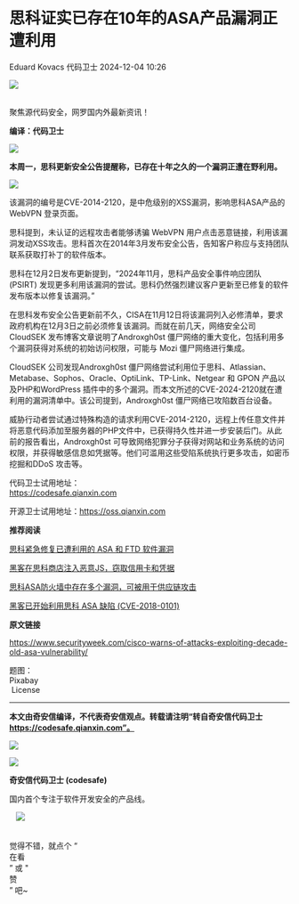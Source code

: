 #  思科证实已存在10年的ASA产品漏洞正遭利用   
Eduard Kovacs  代码卫士   2024-12-04 10:26  
  
![](https://mmbiz.qpic.cn/mmbiz_gif/Az5ZsrEic9ot90z9etZLlU7OTaPOdibteeibJMMmbwc29aJlDOmUicibIRoLdcuEQjtHQ2qjVtZBt0M5eVbYoQzlHiaw/640?wx_fmt=gif "")  
  
   
聚焦源代码安全，网罗国内外最新资讯！  
  
**编译：代码卫士**  
  
![](https://mmbiz.qpic.cn/mmbiz_png/oBANLWYScMTFvqKIG48Qz4fia63ypKZ16IVaZNfAwt3os3ic4zpicmTByQFHaG1MBgYBAZulj8vQXsndS4RHMe1LQ/640?wx_fmt=png&from=appmsg "")  
  
**本周一，思科更新安全公告提醒称，已存在十年之久的一个漏洞正遭在野利用。**  
  
![](https://mmbiz.qpic.cn/mmbiz_gif/oBANLWYScMTFvqKIG48Qz4fia63ypKZ16qoaCf9t5BW2aSg7tpR9OUdbyLz0D2K8om7p3stmxuthZmSzyqQk2TQ/640?wx_fmt=gif&from=appmsg "")  
  
  
该漏洞的编号是CVE-2014-2120，是中危级别的XSS漏洞，影响思科ASA产品的 WebVPN 登录页面。  
  
思科提到，未认证的远程攻击者能够诱骗 WebVPN 用户点击恶意链接，利用该漏洞发动XSS攻击。思科首次在2014年3月发布安全公告，告知客户称应与支持团队联系获取打补丁的软件版本。  
  
思科在12月2日发布更新提到，“2024年11月，思科产品安全事件响应团队 (PSIRT) 发现更多利用该漏洞的尝试。思科仍然强烈建议客户更新至已修复的软件发布版本以修复该漏洞。”  
  
在思科发布安全公告更新前不久，CISA在11月12日将该漏洞列入必修清单，要求政府机构在12月3日之前必须修复该漏洞。而就在前几天，网络安全公司 CloudSEK 发布博客文章说明了Androxgh0st 僵尸网络的重大变化，包括利用多个漏洞获得对系统的初始访问权限，可能与 Mozi 僵尸网络进行集成。  
  
CloudSEK 公司发现Androxgh0st 僵尸网络尝试利用位于思科、Atlassian、Metabase、Sophos、Oracle、OptiLink、TP-Link、Netgear 和 GPON 产品以及PHP和WordPress 插件中的多个漏洞。而本文所述的CVE-2024-2120就在遭利用的漏洞清单中。该公司提到，Androxgh0st 僵尸网络已攻陷数百台设备。  
  
威胁行动者尝试通过特殊构造的请求利用CVE-2014-2120，远程上传任意文件并将恶意代码添加至服务器的PHP文件中，已获得持久性并进一步安装后门。从此前的报告看出，Androxgh0st 可导致网络犯罪分子获得对网站和业务系统的访问权限，并获得敏感信息如凭据等。他们可滥用这些受陷系统执行更多攻击，如密币挖掘和DDoS 攻击等。  
  
  
代码卫士试用地址：  
https://codesafe.qianxin.com  
  
开源卫士试用地址：https://oss.qianxin.com  
  
  
  
  
  
  
  
  
  
  
  
  
  
**推荐阅读**  
  
[思科紧急修复已遭利用的 ASA 和 FTD 软件漏洞](https://mp.weixin.qq.com/s?__biz=MzI2NTg4OTc5Nw==&mid=2247521275&idx=1&sn=23094a8bbc6812308a558007e25112aa&scene=21#wechat_redirect)  
  
  
[黑客在思科商店注入恶意JS，窃取信用卡和凭据](https://mp.weixin.qq.com/s?__biz=MzI2NTg4OTc5Nw==&mid=2247520683&idx=3&sn=ca7a392b964011a90f44ef9b56046155&scene=21#wechat_redirect)  
  
  
[思科ASA防火墙中存在多个漏洞，可被用于供应链攻击](https://mp.weixin.qq.com/s?__biz=MzI2NTg4OTc5Nw==&mid=2247513544&idx=2&sn=6c9886f2668674b71400b4eb1ccba93b&scene=21#wechat_redirect)  
  
  
[黑客已开始利用思科 ASA 缺陷 (CVE-2018-0101)](https://mp.weixin.qq.com/s?__biz=MzI2NTg4OTc5Nw==&mid=2247486465&idx=3&sn=53c0b850ab768e129f36b19450eebc19&scene=21#wechat_redirect)  
  
  
  
  
  
**原文链接**  
  
  
https://www.securityweek.com/cisco-warns-of-attacks-exploiting-decade-old-asa-vulnerability/  
  
  
题图：  
Pixabay  
 License  
  
****  
**本文由奇安信编译，不代表奇安信观点。转载请注明“转自奇安信代码卫士 https://codesafe.qianxin.com”。**  
  
  
  
  
![](https://mmbiz.qpic.cn/mmbiz_jpg/oBANLWYScMSf7nNLWrJL6dkJp7RB8Kl4zxU9ibnQjuvo4VoZ5ic9Q91K3WshWzqEybcroVEOQpgYfx1uYgwJhlFQ/640?wx_fmt=jpeg "")  
  
![](https://mmbiz.qpic.cn/mmbiz_jpg/oBANLWYScMSN5sfviaCuvYQccJZlrr64sRlvcbdWjDic9mPQ8mBBFDCKP6VibiaNE1kDVuoIOiaIVRoTjSsSftGC8gw/640?wx_fmt=jpeg "")  
  
**奇安信代码卫士 (codesafe)**  
  
国内首个专注于软件开发安全的产品线。  
  
   ![](https://mmbiz.qpic.cn/mmbiz_gif/oBANLWYScMQ5iciaeKS21icDIWSVd0M9zEhicFK0rbCJOrgpc09iaH6nvqvsIdckDfxH2K4tu9CvPJgSf7XhGHJwVyQ/640?wx_fmt=gif "")  
  
   
觉得不错，就点个 “  
在看  
” 或 "  
赞  
” 吧~  
  
